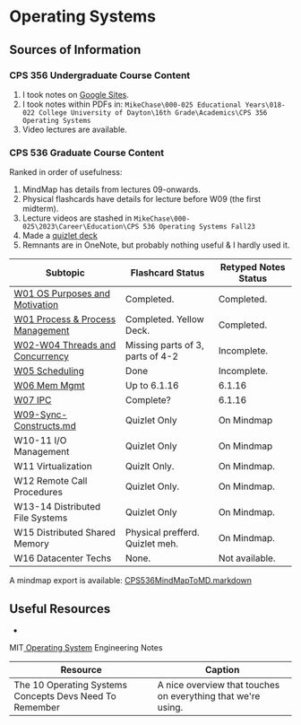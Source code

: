 # Operating Systems

## Sources of Information

### CPS 356 Undergraduate Course Content

1. I took notes on [Google Sites](https://sites.google.com/view/cps356/home).
2. I took notes within PDFs
   in: `MikeChase\000-025 Educational Years\018-022 College University of Dayton\16th Grade\Academics\CPS 356 Operating Systems`
3. Video lectures are available.

### CPS 536 Graduate Course Content
Ranked in order of usefulness:
1. MindMap has details from lectures 09-onwards.
2. Physical flashcards have details for lecture before W09 (the first midterm).
3. Lecture videos are stashed in `MikeChase\000-025\2023\Career\Education\CPS 536 Operating Systems Fall23`
4. Made a [quizlet deck](https://quizlet.com/mikechase3/folders/ud-cps536f23-operating-systems?i=ss8s&x=1xqt)
5. Remnants are in OneNote, but probably nothing useful & I hardly used it.

| Subtopic                                                          | Flashcard Status                 | Retyped Notes Status |
|-------------------------------------------------------------------|----------------------------------|----------------------|
| [W01 OS Purposes and Motivation](W01-OperatingSystemsPurpose.md)  | Completed.                       | Completed.           |
| [W01 Process & Process Management](W01-ProcessManagement.md)      | Completed. Yellow Deck.          | Completed.           |
| [W02-W04 Threads and Concurrency](W02-threads-and-concurrency.md) | Missing parts of 3, parts of 4-2 | Incomplete.          |
| [W05 Scheduling](W05-Scheduling.md)                               | Done                             | Incomplete.          |
| [W06 Mem Mgmt](W06-MemoryManagement.md)                           | Up to 6.1.16                     | 6.1.16               |
| [W07 IPC](W07-IPC.md)                                             | Complete?                        | 6.1.16               |
| [W09-Sync-Constructs.md](W09-Sync-Constructs.md)                  | Quizlet Only                     | On Mindmap           |
| W10-11 I/O Management                                             | Quizlet Only                     | On Mindmap           |
| W11 Virtualization                                                | Quizlt Only.                     | On Mindmap.          |
| W12 Remote Call Procedures                                        | Quizlet Only.                    | On Mindmap.          |
| W13-14 Distributed File Systems                                   | Quizlet Only                     | On Mindmap.          |
| W15 Distributed Shared Memory                                     | Physical prefferd. Quizlet meh.  | On Mindmap.          |
| W16 Datacenter Techs                                              | None.                            | Not available.       |

A mindmap export is available: [CPS536MindMapToMD.markdown](CPS536MindMapToMD.markdown)

## Useful Resources

*
MIT[ Operating System](https://ocw.mit.edu/courses/6-828-operating-system-engineering-fall-2012/pages/lecture-notes-and-readings/)
Engineering Notes

| Resource                                                | Caption                                                      |
|---------------------------------------------------------|--------------------------------------------------------------|
| The 10 Operating Systems Concepts Devs Need To Remember | A nice overview that touches on everything that we're using. |
